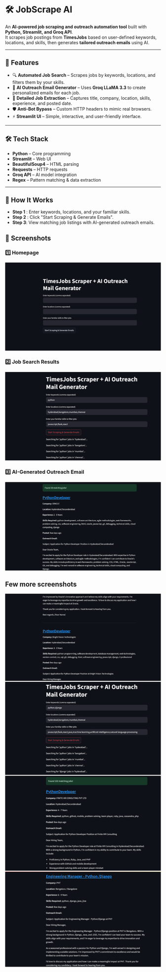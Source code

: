 # 🛠 JobScrape AI

An **AI-powered job scraping and outreach automation tool** built with **Python, Streamlit, and Groq API**.  
It scrapes job postings from **TimesJobs** based on user-defined keywords, locations, and skills, then generates **tailored outreach emails** using AI.

---

## 🚀 Features

- 🔍 **Automated Job Search** – Scrapes jobs by keywords, locations, and filters them by your skills.  
- 🧠 **AI Outreach Email Generator** – Uses **Groq LLaMA 3.3** to create personalized emails for each job.  
- 📑 **Detailed Job Extraction** – Captures title, company, location, skills, experience, and posted date.  
- 🛡 **Anti-Bot Bypass** – Custom HTTP headers to mimic real browsers.  
- ⚡ **Streamlit UI** – Simple, interactive, and user-friendly interface.  

---

## 🛠 Tech Stack

- **Python** – Core programming  
- **Streamlit** – Web UI  
- **BeautifulSoup4** – HTML parsing  
- **Requests** – HTTP requests  
- **Groq API** – AI model integration  
- **Regex** – Pattern matching & data extraction  

---

## 📸 How It Works
- **Step 1** : Enter keywords, locations, and your familiar skills.
- **Step 2** : Click "Start Scraping & Generate Emails".
- **Step 3**: View matching job listings with AI-generated outreach emails.

## 📸 Screenshots

### 1️⃣ Homepage
![Homepage](https://raw.githubusercontent.com/sanskrithi31/job_finder/main/assets/Img1.png)

### 2️⃣ Job Search Results
![Results](https://raw.githubusercontent.com/sanskrithi31/job_finder/main/assets/Img2.png)

### 3️⃣ AI-Generated Outreach Email
![Outreach Email](https://raw.githubusercontent.com/sanskrithi31/job_finder/main/assets/Img3.png)

## Few more screenshots
![Homepage](https://raw.githubusercontent.com/sanskrithi31/job_finder/main/assets/Img4.png)
![Homepage](https://raw.githubusercontent.com/sanskrithi31/job_finder/main/assets/Img5.png)
![Homepage](https://raw.githubusercontent.com/sanskrithi31/job_finder/main/assets/Img6.png)
![Homepage](https://raw.githubusercontent.com/sanskrithi31/job_finder/main/assets/Img7.png)


